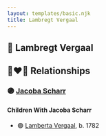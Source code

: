 ```yaml
---
layout: templates/basic.njk
title: Lambregt Vergaal
---
```

## 🔵 Lambregt Vergaal


## 👩‍❤️‍👨 Relationships

### 🟣 [Jacoba Scharr](/people/9/98877980)

#### Children With Jacoba Scharr
* 🟣 [Lamberta Vergaal](/people/9/91282624), b. 1782